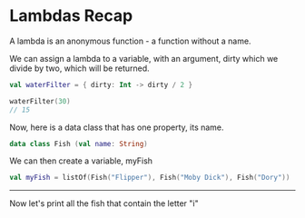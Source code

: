 # Lambdas Recap

A lambda is an anonymous function - a function without a name.

We can assign a lambda to a variable, with an argument, dirty
which we divide by two, which will be returned.



```kotlin
val waterFilter = { dirty: Int -> dirty / 2 }

waterFilter(30)
// 15
```

Now, here is a data class that has one property, its name.

```kotlin
data class Fish (val name: String)

```

We can then create a variable, myFish
```kotlin
val myFish = listOf(Fish("Flipper"), Fish("Moby Dick"), Fish("Dory"))
```

---
Now let's print all the fish that contain the letter "i"